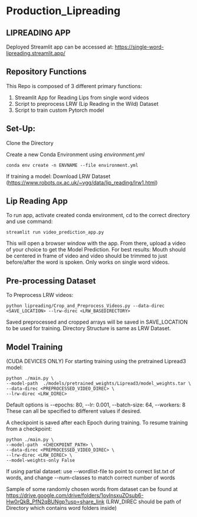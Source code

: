 # Production_Lipreading

## LIPREADING APP
Deployed Streamlit app can be accessed at: https://single-word-lipreading.streamlit.app/

## Repository Functions

This Repo is composed of 3 different primary functions:

1. Streamlit App for Reading Lips from single word videos
2. Script to preprocess LRW (Lip Reading in the Wild) Dataset
3. Script to train custom Pytorch model

## Set-Up:

Clone the Directory

Create a new Conda Environment using *environment.yml*


`conda env create -n ENVNAME --file environment.yml`

If training a model:
Download LRW Dataset (https://www.robots.ox.ac.uk/~vgg/data/lip_reading/lrw1.html)

## Lip Reading App

To run app, activate created conda environment, cd to the correct directory and use command:

`streamlit run video_prediction_app.py`

This will open a browser window with the app. From there, upload a video of your choice to get the Model Prediction.
For best results: Mouth should be centered in frame of video and video should be trimmed to just before/after the word is spoken. Only works on single word videos.

## Pre-processing Dataset

To Preprocess LRW videos:

`python lipreading/Crop_and_Preprocess_Videos.py --data-direc <SAVE_LOCATION> --lrw-direc <LRW_BASEDIRECTORY>`

Saved preprocessed and cropped arrays will be saved in SAVE_LOCATION to be used for training. Directory Structure is same as LRW Dataset.

## Model Training

(CUDA DEVICES ONLY)
For starting training using the pretrained Lipread3 model:
  
```
python ./main.py \
--model-path  ./models/pretrained_weights/Lipread3/model_weights.tar \
--data-direc <PREPROCESSED_VIDEO_DIREC> \
--lrw-direc <LRW_DIREC>
```

Default options is --epochs: 80, --lr: 0.001, --batch-size: 64, --workers: 8
These can all be specified to different values if desired.
  
A checkpoint is saved after each Epoch during training. To resume training from a checkpoint:
  
```
python ./main.py \
--model-path  <CHECKPOINT_PATH> \
--data-direc <PREPROCESSED_VIDEO_DIREC> \
--lrw-direc <LRW_DIREC> \
--model-weights-only False
```

If using partial dataset: use --wordlist-file to point to correct list.txt of words, and change --num-classes to match correct number of words

Sample of some randomly chosen words from dataset can be found at https://drive.google.com/drive/folders/1ovInsxuZOsub6-Hw0rQkB_PfN2qBUNgp?usp=share_link
(LRW_DIREC should be path of Directory which contains word folders inside)
